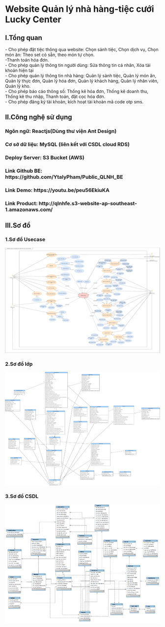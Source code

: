<h1>Website Quản lý nhà hàng-tiệc cưới Lucky Center</h1>
<h2>I.Tổng quan</h2>
<div>
- Cho phép đặt tiệc thông qua website: Chọn sảnh tiệc, Chọn dịch vụ, Chọn món ăn: Theo set có sẵn, theo món tự chọn.<br>
-Thanh toán hóa đơn.<br>
- Cho phép quản lý thông tin người dùng: Sửa thông tin cá nhân, Xóa tài khoản hiện tại<br>
- Cho phép quản lý thông tin nhà hàng: Quản lý sảnh tiệc, Quản lý món ăn, Quản lý thực đơn, Quản lý hóa đơn, Quản lý khách hàng, Quản lý nhân viên, Quản lý kho.<br>
- Cho phép báo cáo thông số: Thống kê hóa đơn, Thống kê doanh thu, Thống kê thu nhập, Thanh toán, đặt cọc hóa đơn.<br>
- Cho phép đăng ký tài khoản, kích hoạt tài khoản mã code otp sms.<br>
</div>
<h2>II.Công nghệ sử dụng</h2>
<h3>Ngôn ngữ: Reactjs(Dùng thư viện Ant Design)</h3>
<h3>Cơ sở dữ liệu: MySQL (liên kết với CSDL cloud RDS)</h3>
<h3>Deploy Server: S3 Bucket (AWS)</h3>
<h3>Link Github BE: https://github.com/YtalyPham/Public_QLNH_BE</h3>
<h3>Link Demo: https://youtu.be/peu56EkiuKA</h3>
<h3>Link Product: http://qlnhfe.s3-website-ap-southeast-1.amazonaws.com/</h3>
<h2>III.Sơ đồ</h2>
<h3>1.Sơ đồ Usecase</h3>
<p align="center"><img src="images/usecase.jpg"/></p>
<h3>2.Sơ đồ lớp</h3>
<p align="center"><img src="images/classdiagram.png"/></p>
<h3>3.Sơ đồ CSDL</h3>
<p align="center"><img src="images/eerdiagram.png"/></p>
